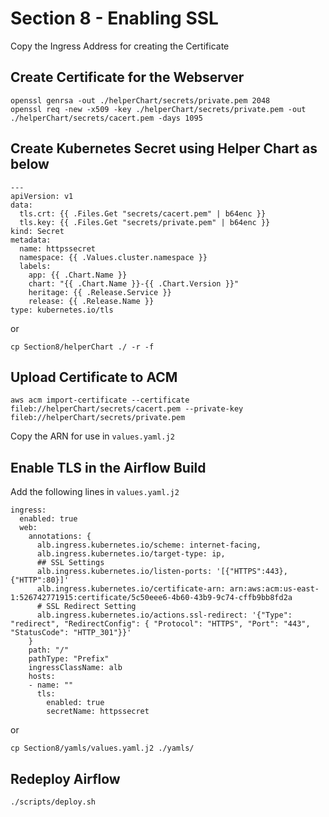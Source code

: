 # Section 8 -  Enabling SSL
Copy the Ingress Address for creating the Certificate
## Create Certificate for the Webserver
```
openssl genrsa -out ./helperChart/secrets/private.pem 2048
openssl req -new -x509 -key ./helperChart/secrets/private.pem -out ./helperChart/secrets/cacert.pem -days 1095
```
## Create Kubernetes Secret using Helper Chart as below 
```
---
apiVersion: v1
data:
  tls.crt: {{ .Files.Get "secrets/cacert.pem" | b64enc }}
  tls.key: {{ .Files.Get "secrets/private.pem" | b64enc }}
kind: Secret
metadata:
  name: httpssecret
  namespace: {{ .Values.cluster.namespace }}
  labels:
    app: {{ .Chart.Name }}
    chart: "{{ .Chart.Name }}-{{ .Chart.Version }}"
    heritage: {{ .Release.Service }}
    release: {{ .Release.Name }}
type: kubernetes.io/tls
```
or 
```
cp Section8/helperChart ./ -r -f
```
## Upload Certificate to ACM
```
aws acm import-certificate --certificate fileb://helperChart/secrets/cacert.pem --private-key fileb://helperChart/secrets/private.pem
```
Copy the ARN for use in `values.yaml.j2`
## Enable TLS in the Airflow Build
Add the following lines in `values.yaml.j2`
```
ingress:
  enabled: true
  web:
    annotations: {
      alb.ingress.kubernetes.io/scheme: internet-facing,
      alb.ingress.kubernetes.io/target-type: ip,
      ## SSL Settings
      alb.ingress.kubernetes.io/listen-ports: '[{"HTTPS":443}, {"HTTP":80}]'
      alb.ingress.kubernetes.io/certificate-arn: arn:aws:acm:us-east-1:526742771915:certificate/5c50eee6-4b60-43b9-9c74-cffb9bb8fd2a
      # SSL Redirect Setting
      alb.ingress.kubernetes.io/actions.ssl-redirect: '{"Type": "redirect", "RedirectConfig": { "Protocol": "HTTPS", "Port": "443", "StatusCode": "HTTP_301"}}'
    }
    path: "/"
    pathType: "Prefix"
    ingressClassName: alb
    hosts: 
    - name: ""
      tls:
        enabled: true
        secretName: httpssecret
```
or
```
cp Section8/yamls/values.yaml.j2 ./yamls/
```
## Redeploy Airflow
```
./scripts/deploy.sh 
```